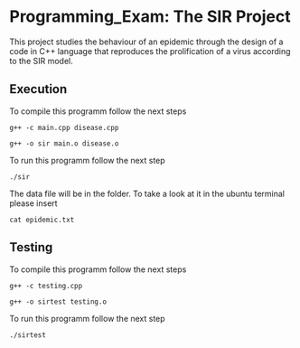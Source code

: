 # Programming_Exam: The SIR Project

This project studies the behaviour of an epidemic through the design of a code in C++ language that reproduces the prolification of a virus according to the SIR model.

## Execution

To compile this programm follow the next steps
```shell
g++ -c main.cpp disease.cpp
```
```shell
g++ -o sir main.o disease.o
```
To run this programm follow the next step
```shell
./sir
```
The data file will be in the folder. To take a look at it in the ubuntu terminal please insert
```shell
cat epidemic.txt
```

## Testing

To compile this programm follow the next steps
```shell
g++ -c testing.cpp
```
```shell
g++ -o sirtest testing.o
```
To run this programm follow the next step
```shell
./sirtest
```
